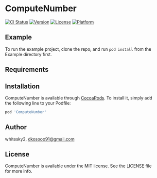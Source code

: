 # ComputeNumber

[![CI Status](https://img.shields.io/travis/whitesky2/ComputeNumber.svg?style=flat)](https://travis-ci.org/whitesky2/ComputeNumber)
[![Version](https://img.shields.io/cocoapods/v/ComputeNumber.svg?style=flat)](https://cocoapods.org/pods/ComputeNumber)
[![License](https://img.shields.io/cocoapods/l/ComputeNumber.svg?style=flat)](https://cocoapods.org/pods/ComputeNumber)
[![Platform](https://img.shields.io/cocoapods/p/ComputeNumber.svg?style=flat)](https://cocoapods.org/pods/ComputeNumber)

## Example

To run the example project, clone the repo, and run `pod install` from the Example directory first.

## Requirements

## Installation

ComputeNumber is available through [CocoaPods](https://cocoapods.org). To install
it, simply add the following line to your Podfile:

```ruby
pod 'ComputeNumber'
```

## Author

whitesky2, dkosooo91@gmail.com

## License

ComputeNumber is available under the MIT license. See the LICENSE file for more info.
